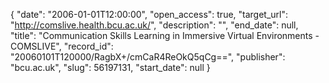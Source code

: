 {
  "date": "2006-01-01T12:00:00", 
  "open_access": true, 
  "target_url": "http://comslive.health.bcu.ac.uk/", 
  "description": "", 
  "end_date": null, 
  "title": "Communication Skills Learning in Immersive Virtual Environments - COMSLIVE", 
  "record_id": "20060101T120000/RagbX+/cmCaR4ReOkQ5qCg==", 
  "publisher": "bcu.ac.uk", 
  "slug": 56197131, 
  "start_date": null
}

